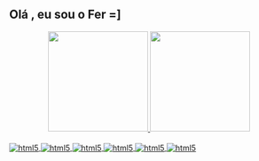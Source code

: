 ## Olá , eu sou o Fer =]
<div align="center">
  <a href="https://github.com/ferv21">
  <img height="180em" src="https://github-readme-stats.vercel.app/api?username=ferv21&show_icons=true&theme=dracula&include_all_commits=true&count_private=true" />
  <img height="180em" src="https://github-readme-stats.vercel.app/api/top-langs/?username=ferv21&layout=compact&langs_count=7&theme=dracula" />
</div>

  
  <div styled="display: inline-block"><br/>
     <img align="center" alt="html5" src="https://img.shields.io/badge/HTML5-E34F26?style=for-the-badge&logo=html5&logoColor=white" /> 
     <img align="center" alt="html5" src="https://img.shields.io/badge/CSS3-1572B6?style=for-the-badge&logo=css3&logoColor=white" /> 
     <img align="center" alt="html5" src="https://img.shields.io/badge/Sass-CC6699?style=for-the-badge&logo=sass&logoColor=white" /> 
     <img align="center" alt="html5" src="https://img.shields.io/badge/JavaScript-F7DF1E?style=for-the-badge&logo=javascript&logoColor=black" /> 
     <img align="center" alt="html5" src="https://img.shields.io/badge/TypeScript-007ACC?style=for-the-badge&logo=typescript&logoColor=white" /> 
     <img align="center" alt="html5" src="https://img.shields.io/badge/React-20232A?style=for-the-badge&logo=react&logoColor=61DAFB" /> 
  </div>
